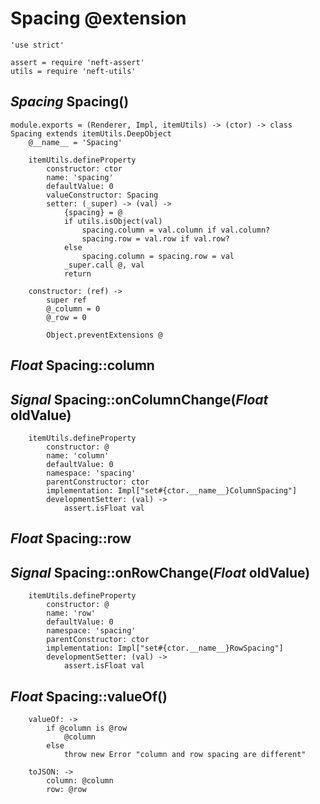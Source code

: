 Spacing @extension
==================

	'use strict'

	assert = require 'neft-assert'
	utils = require 'neft-utils'

*Spacing* Spacing()
-------------------

	module.exports = (Renderer, Impl, itemUtils) -> (ctor) -> class Spacing extends itemUtils.DeepObject
		@__name__ = 'Spacing'

		itemUtils.defineProperty
			constructor: ctor
			name: 'spacing'
			defaultValue: 0
			valueConstructor: Spacing
			setter: (_super) -> (val) ->
				{spacing} = @
				if utils.isObject(val)
					spacing.column = val.column if val.column?
					spacing.row = val.row if val.row?
				else
					spacing.column = spacing.row = val
				_super.call @, val
				return

		constructor: (ref) ->
			super ref
			@_column = 0
			@_row = 0

			Object.preventExtensions @

*Float* Spacing::column
-----------------------

## *Signal* Spacing::onColumnChange(*Float* oldValue)

		itemUtils.defineProperty
			constructor: @
			name: 'column'
			defaultValue: 0
			namespace: 'spacing'
			parentConstructor: ctor
			implementation: Impl["set#{ctor.__name__}ColumnSpacing"]
			developmentSetter: (val) ->
				assert.isFloat val

*Float* Spacing::row
--------------------

## *Signal* Spacing::onRowChange(*Float* oldValue)

		itemUtils.defineProperty
			constructor: @
			name: 'row'
			defaultValue: 0
			namespace: 'spacing'
			parentConstructor: ctor
			implementation: Impl["set#{ctor.__name__}RowSpacing"]
			developmentSetter: (val) ->
				assert.isFloat val

*Float* Spacing::valueOf()
--------------------------

		valueOf: ->
			if @column is @row
				@column
			else
				throw new Error "column and row spacing are different"

		toJSON: ->
			column: @column
			row: @row
